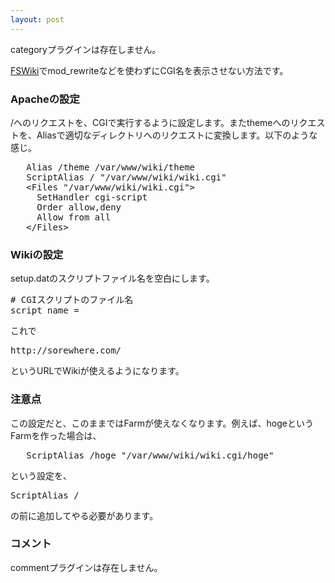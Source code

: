 ```yaml
---
layout: post
---
```

<p><span class="error">categoryプラグインは存在しません。</span></p>
<p><a href="http://fswiki.poi.jp/">FSWiki</a>でmod_rewriteなどを使わずにCGI名を表示させない方法です。</p>
<h3>Apacheの設定</h3>
<p>/へのリクエストを、CGIで実行するように設定します。またthemeへのリクエストを、Aliasで適切なディレクトリへのリクエストに変換します。以下のような感じ。</p>
<pre>   Alias /theme /var/www/wiki/theme
   ScriptAlias / &quot;/var/www/wiki/wiki.cgi&quot;
   &lt;Files &quot;/var/www/wiki/wiki.cgi&quot;&gt;
     SetHandler cgi-script
     Order allow,deny
     Allow from all
   &lt;/Files&gt;
</pre>
<h3>Wikiの設定</h3>
<p>setup.datのスクリプトファイル名を空白にします。</p>
<pre># CGIスクリプトのファイル名
script_name = 
</pre>
<p>これで</p>
<pre>http://sorewhere.com/
</pre>
<p>というURLでWikiが使えるようになります。</p>
<h3>注意点</h3>
<p>この設定だと、このままではFarmが使えなくなります。例えば、hogeというFarmを作った場合は、</p>
<pre>   ScriptAlias /hoge &quot;/var/www/wiki/wiki.cgi/hoge&quot;
</pre>
<p>という設定を、</p>
<pre>ScriptAlias /
</pre>
<p>の前に追加してやる必要があります。</p>
<h3>コメント</h3>
<p><span class="error">commentプラグインは存在しません。</span> </p>
